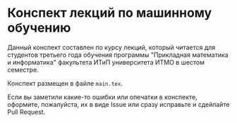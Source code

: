 # Конспект лекций по машинному обучению

Данный конспект составлен по курсу лекций, который читается для студентов третьего года обучения программы "Прикладная математика и информатика" факультета ИТиП университета ИТМО в шестом семестре.

Конспект размещен в файле `main.tex`.

Если вы заметили какие-то ошибки или опечатки в конспекте, оформите, пожалуйста, их в виде Issue или сразу исправьте и сдейлайте Pull Request.
